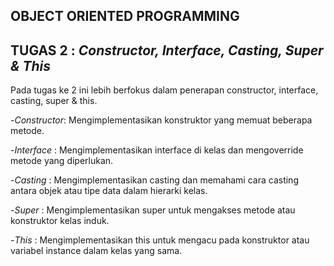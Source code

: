 ## OBJECT ORIENTED PROGRAMMING
 ## TUGAS 2 : _Constructor, Interface, Casting, Super & This_
  Pada tugas ke 2 ini lebih berfokus dalam penerapan constructor, interface, casting, super & this.

   -*Constructor*: Mengimplementasikan konstruktor yang memuat beberapa metode.
   
   -*Interface* : Mengimplementasikan interface di kelas dan mengoverride metode yang diperlukan.
   
   -*Casting*   : Mengimplementasikan casting dan memahami cara casting antara objek atau tipe data dalam hierarki kelas.

   -*Super*     : Mengimplementasikan super untuk mengakses metode atau konstruktor kelas induk.

   -*This*      : Mengimplementasikan this untuk mengacu pada konstruktor atau variabel instance dalam kelas yang sama.


  
